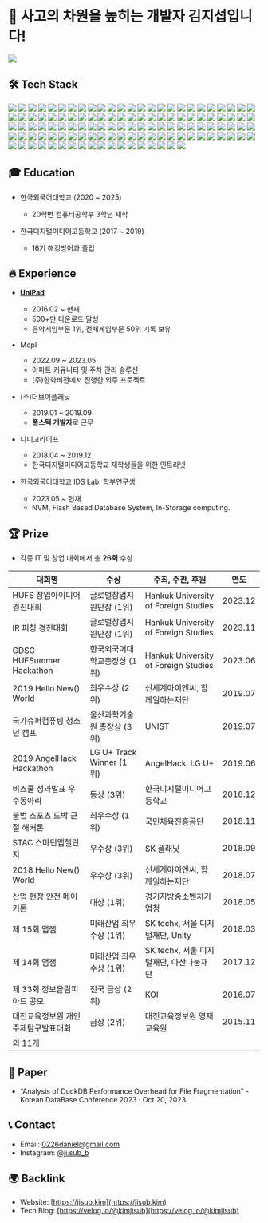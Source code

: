 # 👋 사고의 차원을 높히는 개발자 김지섭입니다!

![](https://komarev.com/ghpvc/?username=kimjisub)

## 🛠 Tech Stack

<img src="https://img.shields.io/badge/-HTML5-E34F26?style=flat&logo=html5&logoColor=white"/> <img src="https://img.shields.io/badge/-CSS3-1572B6?style=flat&logo=css3&logoColor=white"/> <img src="https://img.shields.io/badge/-JavaScript-F7DF1E?style=flat&logo=javascript&logoColor=white"/> <img src="https://img.shields.io/badge/-TypeScript-3178C6?style=flat&logo=typescript&logoColor=white"/> <img src="https://img.shields.io/badge/-Java-dd553a?style=flat&logo=oracle&logoColor=white"/> <img src="https://img.shields.io/badge/-Kotlin-7F52FF?style=flat&logo=kotlin&logoColor=white"/> <img src="https://img.shields.io/badge/-Python-3776AB?style=flat&logo=python&logoColor=white"/> <img src="https://img.shields.io/badge/-C%2B%2B-00599C?style=flat&logo=cplusplus&logoColor=white"/> <img src="https://img.shields.io/badge/-SVG-FFB13B?style=flat&logo=svg&logoColor=white"/> <img src="https://img.shields.io/badge/-Node.js-339933?style=flat&logo=nodedotjs&logoColor=white"/> <img src="https://img.shields.io/badge/-React-61DAFB?style=flat&logo=react&logoColor=white"/> <img src="https://img.shields.io/badge/-React%20Native-61DAFB?style=flat&logo=react&logoColor=white"/> <img src="https://img.shields.io/badge/-Electron-47848F?style=flat&logo=electron&logoColor=white"/> <img src="https://img.shields.io/badge/-Next.js-000000?style=flat&logo=nextdotjs&logoColor=white"/> <img src="https://img.shields.io/badge/-Recoil-3578E5?style=flat&logo=recoil&logoColor=white"/> <img src="https://img.shields.io/badge/-styled%20components-DB7093?style=flat&logo=styledcomponents&logoColor=white"/> <img src="https://img.shields.io/badge/-React%20Query-FF4154?style=flat&logo=reactquery&logoColor=white"/> <img src="https://img.shields.io/badge/-Tailwind%20CSS-06B6D4?style=flat&logo=tailwindcss&logoColor=white"/> <img src="https://img.shields.io/badge/-NestJS-E0234E?style=flat&logo=nestjs&logoColor=white"/> <img src="https://img.shields.io/badge/-Firebase-FFCA28?style=flat&logo=firebase&logoColor=white"/> <img src="https://img.shields.io/badge/-FFmpeg-007808?style=flat&logo=ffmpeg&logoColor=white"/> <img src="https://img.shields.io/badge/-Adobe%20After%20Effects-9999FF?style=flat&logo=adobeaftereffects&logoColor=white"/> <img src="https://img.shields.io/badge/-Chrome%20Extention-4285F4?style=flat&logo=googlechrome&logoColor=white"/> <img src="https://img.shields.io/badge/-Discord%20Bot-5865F2?style=flat&logo=discord&logoColor=white"/> <img src="https://img.shields.io/badge/-NGINX-009639?style=flat&logo=nginx&logoColor=white"/> <img src="https://img.shields.io/badge/-i18next-26A69A?style=flat&logo=i18next&logoColor=white"/> <img src="https://img.shields.io/badge/-Elastic%20Stack-005571?style=flat&logo=elasticstack&logoColor=white"/> <img src="https://img.shields.io/badge/-Elasticsearch-005571?style=flat&logo=elasticsearch&logoColor=white"/> <img src="https://img.shields.io/badge/-Logstash-005571?style=flat&logo=logstash&logoColor=white"/> <img src="https://img.shields.io/badge/-Kibana-005571?style=flat&logo=kibana&logoColor=white"/> <img src="https://img.shields.io/badge/-ESLint-4B32C3?style=flat&logo=eslint&logoColor=white"/> <img src="https://img.shields.io/badge/-GitHub%20Copilot-000000?style=flat&logo=githubcopilot&logoColor=white"/> <img src="https://img.shields.io/badge/-Google%20AdMob-EA4335?style=flat&logo=googleadmob&logoColor=white"/> <img src="https://img.shields.io/badge/-Google%20Analytics-E37400?style=flat&logo=googleanalytics&logoColor=white"/> <img src="https://img.shields.io/badge/-Google%20Home-4285F4?style=flat&logo=googlehome&logoColor=white"/> <img src="https://img.shields.io/badge/-JSON%20Web%20Tokens-000000?style=flat&logo=jsonwebtokens&logoColor=white"/> <img src="https://img.shields.io/badge/-Mailgun-F06B66?style=flat&logo=mailgun&logoColor=white"/> <img src="https://img.shields.io/badge/-Glide-18BED4?style=flat&logo=glide&logoColor=white"/> <img src="https://img.shields.io/badge/-MySQL-4479A1?style=flat&logo=mysql&logoColor=white"/> <img src="https://img.shields.io/badge/-PostgreSQL-4169E1?style=flat&logo=postgresql&logoColor=white"/> <img src="https://img.shields.io/badge/-MariaDB-003545?style=flat&logo=mariadb&logoColor=white"/> <img src="https://img.shields.io/badge/-SQLite-003B57?style=flat&logo=sqlite&logoColor=white"/> <img src="https://img.shields.io/badge/-DuckDB-FFF000?style=flat&logo=duckdb&logoColor=white"/> <img src="https://img.shields.io/badge/-MongoDB-47A248?style=flat&logo=mongodb&logoColor=white"/> <img src="https://img.shields.io/badge/-InfluxDB-22ADF6?style=flat&logo=influxdb&logoColor=white"/> <img src="https://img.shields.io/badge/-Neo4j-4581C3?style=flat&logo=neo4j&logoColor=white"/> <img src="https://img.shields.io/badge/-Redis-DC382D?style=flat&logo=redis&logoColor=white"/> <img src="https://img.shields.io/badge/-Prisma-2D3748?style=flat&logo=prisma&logoColor=white"/> <img src="https://img.shields.io/badge/-Mongoose-880000?style=flat&logo=mongoose&logoColor=white"/> <img src="https://img.shields.io/badge/-Visual%20Studio-5C2D91?style=flat&logo=visualstudio&logoColor=white"/> <img src="https://img.shields.io/badge/-Visual%20Studio%20Code-007ACC?style=flat&logo=visualstudiocode&logoColor=white"/> <img src="https://img.shields.io/badge/-Xcode-147EFB?style=flat&logo=xcode&logoColor=white"/> <img src="https://img.shields.io/badge/-Android%20Studio-3DDC84?style=flat&logo=androidstudio&logoColor=white"/> <img src="https://img.shields.io/badge/-IntelliJ%20IDEA-000000?style=flat&logo=intellijidea&logoColor=white"/> <img src="https://img.shields.io/badge/-EasyEDA-1765F6?style=flat&logo=easyeda&logoColor=white"/> <img src="https://img.shields.io/badge/-GitKraken-179287?style=flat&logo=gitkraken&logoColor=white"/> <img src="https://img.shields.io/badge/-Termius-000000?style=flat&logo=termius&logoColor=white"/> <img src="https://img.shields.io/badge/-Warp-01A4FF?style=flat&logo=warp&logoColor=white"/> <img src="https://img.shields.io/badge/-OpenAI-412991?style=flat&logo=openai&logoColor=white"/> <img src="https://img.shields.io/badge/-Arc-FCBFBD?style=flat&logo=arc&logoColor=white"/> <img src="https://img.shields.io/badge/-Studio%203T-17AF66?style=flat&logo=studio3t&logoColor=white"/> <img src="https://img.shields.io/badge/-Zsh-F15A24?style=flat&logo=zsh&logoColor=white"/> <img src="https://img.shields.io/badge/-Socket.io-010101?style=flat&logo=socketdotio&logoColor=white"/> <img src="https://img.shields.io/badge/-Apache%20Kafka-231F20?style=flat&logo=apachekafka&logoColor=white"/> <img src="https://img.shields.io/badge/-RabbitMQ-FF6600?style=flat&logo=rabbitmq&logoColor=white"/> <img src="https://img.shields.io/badge/-gRPC-2d4a59?style=flat&logo=grpc&logoColor=white"/> <img src="https://img.shields.io/badge/-MQTT-660066?style=flat&logo=mqtt&logoColor=white"/> <img src="https://img.shields.io/badge/-EMQX-47ac77?style=flat&logo=emqx&logoColor=white"/> <img src="https://img.shields.io/badge/-Bluetooth-0082FC?style=flat&logo=bluetooth&logoColor=white"/> <img src="https://img.shields.io/badge/-NFC-002E5F?style=flat&logo=nfc&logoColor=white"/> <img src="https://img.shields.io/badge/-Zigbee-EB0443?style=flat&logo=zigbee&logoColor=white"/> <img src="https://img.shields.io/badge/-ModBus-000000?style=flat&logo=modbus&logoColor=white"/> <img src="https://img.shields.io/badge/-MIDI-000000?style=flat&logo=midi&logoColor=white"/> <img src="https://img.shields.io/badge/-Docker-2496ED?style=flat&logo=docker&logoColor=white"/> <img src="https://img.shields.io/badge/-Kubernetes-326CE5?style=flat&logo=kubernetes&logoColor=white"/> <img src="https://img.shields.io/badge/-Amazon%20EC2-FF9900?style=flat&logo=amazonec2&logoColor=white"/> <img src="https://img.shields.io/badge/-Amazon%20S3-569A31?style=flat&logo=amazons3&logoColor=white"/> <img src="https://img.shields.io/badge/-Amazon%20ECR-FF9900?style=flat&logo=amazonecs&logoColor=white"/> <img src="https://img.shields.io/badge/-Amazon%20ECS-FF9900?style=flat&logo=amazonecs&logoColor=white"/> <img src="https://img.shields.io/badge/-Amazon%20EKS-FF9900?style=flat&logo=amazoneks&logoColor=white"/> <img src="https://img.shields.io/badge/-Amazon%20RDS-527FFF?style=flat&logo=amazonrds&logoColor=white"/> <img src="https://img.shields.io/badge/-VMware-607078?style=flat&logo=vmware&logoColor=white"/> <img src="https://img.shields.io/badge/-Cloudflare-F38020?style=flat&logo=cloudflare&logoColor=white"/> <img src="https://img.shields.io/badge/-Prometheus-E6522C?style=flat&logo=prometheus&logoColor=white"/> <img src="https://img.shields.io/badge/-Let's%20Encrypt-003A70?style=flat&logo=letsencrypt&logoColor=white"/> <img src="https://img.shields.io/badge/-OpenSSL-721412?style=flat&logo=openssl&logoColor=white"/> <img src="https://img.shields.io/badge/-Portainer-13BEF9?style=flat&logo=portainer&logoColor=white"/> <img src="https://img.shields.io/badge/-Visual%20Studio%20App%20Center-CB2E6D?style=flat&logo=visualstudioappcenter&logoColor=white"/> <img src="https://img.shields.io/badge/-Vultr-007BFC?style=flat&logo=vultr&logoColor=white"/> <img src="https://img.shields.io/badge/-HAProxy-173c5e?style=flat&logo=haproxy&logoColor=white"/> <img src="https://img.shields.io/badge/-Fastlane-00F200?style=flat&logo=fastlane&logoColor=white"/> <img src="https://img.shields.io/badge/-GitHub%20Actions-2088FF?style=flat&logo=githubactions&logoColor=white"/> <img src="https://img.shields.io/badge/-Jenkins-D24939?style=flat&logo=jenkins&logoColor=white"/> <img src="https://img.shields.io/badge/-Google%20Cloud-4285F4?style=flat&logo=googlecloud&logoColor=white"/> <img src="https://img.shields.io/badge/-Jest-C21325?style=flat&logo=jest&logoColor=white"/> <img src="https://img.shields.io/badge/-macOS-000000?style=flat&logo=macos&logoColor=white"/> <img src="https://img.shields.io/badge/-Windows-0078D4?style=flat&logo=windows&logoColor=white"/> <img src="https://img.shields.io/badge/-Ubuntu-E95420?style=flat&logo=ubuntu&logoColor=white"/> <img src="https://img.shields.io/badge/-iOS-000000?style=flat&logo=ios&logoColor=white"/> <img src="https://img.shields.io/badge/-Android-34A853?style=flat&logo=android&logoColor=white"/> <img src="https://img.shields.io/badge/-Raspberry%20Pi-A22846?style=flat&logo=raspberrypi&logoColor=white"/> <img src="https://img.shields.io/badge/-Arduino-00878F?style=flat&logo=arduino&logoColor=white"/> <img src="https://img.shields.io/badge/-Alpine%20Linux-0D597F?style=flat&logo=alpinelinux&logoColor=white"/> <img src="https://img.shields.io/badge/-Git-F05032?style=flat&logo=git&logoColor=white"/> <img src="https://img.shields.io/badge/-GitHub-181717?style=flat&logo=github&logoColor=white"/> <img src="https://img.shields.io/badge/-Postman-FF6C37?style=flat&logo=postman&logoColor=white"/> <img src="https://img.shields.io/badge/-Slack-4A154B?style=flat&logo=slack&logoColor=white"/> <img src="https://img.shields.io/badge/-Discord-5865F2?style=flat&logo=discord&logoColor=white"/> <img src="https://img.shields.io/badge/-Microsoft%20Teams-6264A7?style=flat&logo=microsoftteams&logoColor=white"/> <img src="https://img.shields.io/badge/-Notion-000000?style=flat&logo=notion&logoColor=white"/> <img src="https://img.shields.io/badge/-Linear-5E6AD2?style=flat&logo=linear&logoColor=white"/> <img src="https://img.shields.io/badge/-Figma-F24E1E?style=flat&logo=figma&logoColor=white"/> <img src="https://img.shields.io/badge/-Adobe%20XD-FF61F6?style=flat&logo=adobexd&logoColor=white"/> <img src="https://img.shields.io/badge/-Swagger-85EA2D?style=flat&logo=swagger&logoColor=white"/> <img src="https://img.shields.io/badge/-Obsidian-7C3AED?style=flat&logo=obsidian&logoColor=white"/> <img src="https://img.shields.io/badge/-Mermaid-FF3670?style=flat&logo=mermaid&logoColor=white"/> <img src="https://img.shields.io/badge/-Docusaurus-3ECC5F?style=flat&logo=docusaurus&logoColor=white"/> <img src="https://img.shields.io/badge/-GitHub%20Pages-222222?style=flat&logo=githubpages&logoColor=white"/>



## 🎓 Education

- 한국외국어대학교 (2020 ~ 2025)
  - 20학번 컴퓨터공학부 3학년 재학
 
- 한국디지털미디어고등학교 (2017 ~ 2019)
  - 16기 해킹방어과 졸업

## 🔥 Experience

- [**UniPad**](https://play.google.com/store/apps/details?id=com.kimjisub.launchpad)
  - 2016.02 ~ 현재
  - 500+만 다운로드 달성
  - 음악게임부문 1위, 전체게임부문 50위 기록 보유
 
- Mopl
  - 2022.09 ~ 2023.05
  - 아파트 커뮤니티 및 주차 관리 솔루션
  - (주)한화비전에서 진행한 외주 프로젝트
 
- (주)더브이플래닛
  - 2019.01 ~ 2019.09
  - **풀스택 개발자**로 근무
 
- 디미고라이프
  - 2018.04 ~ 2019.12
  - 한국디지털미디어고등학교 재학생들을 위한 인트라넷
 
- 한국외국어대학교 IDS Lab. 학부연구생
  - 2023.05 ~ 현재
  - NVM, Flash Based Database System, In-Storage computing.

## 🏆 Prize

- 각종 IT 및 창업 대회에서 총 **26회** 수상

| 대회명 | 수상 | 주최, 주관, 후원 | 연도 |
| -------------------------- | ---- | ------------------------------------ | ------- |
| HUFS 창업아이디어경진대회 | 글로벌창업지원단장 (1위) | Hankuk University of Foreign Studies | 2023.12 |
| IR 피칭 경진대회 | 글로벌창업지원단장 (1위) | Hankuk University of Foreign Studies | 2023.11 |
| GDSC HUFSummer Hackathon | 한국외국어대학교총장상 (1위) | Hankuk University of Foreign Studies | 2023.06 |
| 2019 Hello New() World | 최우수상 (2위) | 신세계아이엔씨, 함께일하는재단 | 2019.07 |
| 국가슈퍼컴퓨팅 청소년 캠프 | 울산과학기술원 총장상 (3위) | UNIST | 2019.07 |
| 2019 AngelHack Hackathon | LG U+ Track Winner (1위) | AngelHack, LG U+ |2019.06|
| 비즈쿨 성과발표 우수동아리 | 동상 (3위) | 한국디지털미디어고등학교 | 2018.12 |
| 불법 스포츠 도박 근절 해커톤 | 최우수상 (1위) | 국민체육진흥공단 | 2018.11 |
| STAC 스마틴앱챌린지 | 우수상 (3위) | SK 플래닛 | 2018.09 |
| 2018 Hello New() World | 우수상 (3위) | 신세계아이엔씨, 함께일하는재단 | 2018.07 |
| 산업 현장 안전 메이커톤 | 대상 (1위) | 경기지방중소벤처기업청 | 2018.05 |
| 제 15회 앱잼 | 미래산업 최우수상 (1위) | SK techx, 서울 디지털재단, Unity | 2018.03 |
| 제 14회 앱잼 | 미래산업 최우수상 (1위) | SK techx, 서울 디지털재단, 아산나눔재단 | 2017.12 |
| 제 33회 정보올림피아드 공모 | 전국 금상 (2위) | KOI| 2016.07 |
| 대전교육정보원 개인주제탐구발표대회 | 금상 (2위) | 대전교육정보원 영재교육원 | 2015.11 |
| 외 11개 | | | |

## 📝 Paper

- “Analysis of DuckDB Performance Overhead for File Fragmentation” - Korean DataBase Conference 2023 · Oct 20, 2023

## 📞 Contact

- Email: 0226daniel@gmail.com
- Instagram: [@ji.sub_b](https://www.instagram.com/ji.sub_b)

## 🌍 Backlink

- Website: [https://jisub.kim](https://jisub.kim)
- Tech Blog: [https://velog.io/@kimjisub](https://velog.io/@kimjisub)

[website]: https://jisub.kim
[notion]: https://www.notion.so/kimjisub/b47d075874e9420cb9804c4bd4f78691
